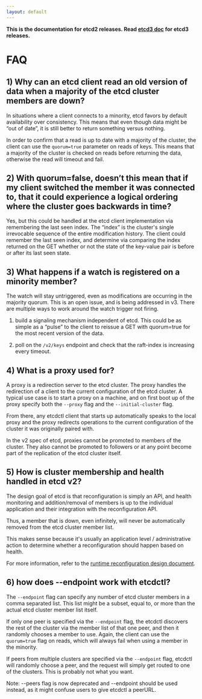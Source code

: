 ```yaml
---
layout: default
---
```


**This is the documentation for etcd2 releases. Read [etcd3 doc][v3-docs] for etcd3 releases.**

[v3-docs]: ../docs.md#documentation


# FAQ

## 1) Why can an etcd client read an old version of data when a majority of the etcd cluster members are down?

In situations where a client connects to a minority, etcd
favors by default availability over consistency. This means that even though
data might be “out of date”, it is still better to return something versus
nothing.

In order to confirm that a read is up to date with a majority of the cluster,
the client can use the `quorum=true` parameter on reads of keys. This means
that a majority of the cluster is checked on reads before returning the data,
otherwise the read will timeout and fail.

## 2) With quorum=false, doesn’t this mean that if my client switched the member it was connected to, that it could experience a logical ordering where the cluster goes backwards in time?

Yes, but this could be handled at the etcd client implementation via
remembering the last seen index. The “index” is the cluster's single
irrevocable sequence of the entire modification history. The client could
remember the last seen index, and determine via comparing the index returned on
the GET whether or not the state of the key-value pair is before or after its
last seen state.

## 3) What happens if a watch is registered on a minority member?

The watch will stay untriggered, even as modifications are occurring in the
majority quorum. This is an open issue, and is being addressed in v3. There are
multiple ways to work around the watch trigger not firing.

1) build a signaling mechanism independent of etcd. This could be as simple as
a “pulse” to the client to reissue a GET with quorum=true for the most recent
version of the data.

2) poll on the `/v2/keys` endpoint and check that the raft-index is increasing every
timeout.

## 4) What is a proxy used for?

A proxy is a redirection server to the etcd cluster. The proxy handles the
redirection of a client to the current configuration of the etcd cluster. A
typical use case is to start a proxy on a machine, and on first boot up of the
proxy specify both the `--proxy` flag and the `--initial-cluster` flag.

From there, any etcdctl client that starts up automatically speaks to the local
proxy and the proxy redirects operations to the current configuration of the
cluster it was originally paired with.

In the v2 spec of etcd, proxies cannot be promoted to members of the cluster.
They also cannot be promoted to followers or at any point become part of the
replication of the etcd cluster itself.

## 5) How is cluster membership and health handled in etcd v2?

The design goal of etcd is that reconfiguration is simply an API, and health
monitoring and addition/removal of members is up to the individual application
and their integration with the reconfiguration API.

Thus, a member that is down, even infinitely, will never be automatically
removed from the etcd cluster member list.

This makes sense because it's usually an application level / administrative
action to determine whether a reconfiguration should happen based on health.

For more information, refer to the [runtime reconfiguration design document][runtime-reconf-design].

## 6) how does --endpoint work with etcdctl?

The `--endpoint` flag can specify any number of etcd cluster members in a comma
separated list. This list might be a subset, equal to, or more than the actual
etcd cluster member list itself.

If only one peer is specified via the `--endpoint` flag, the etcdctl discovers the
rest of the cluster via the member list of that one peer, and then it randomly
chooses a member to use.  Again, the client can use the `quorum=true` flag on
reads, which will always fail when using a member in the minority.

If peers from multiple clusters are specified via the `--endpoint` flag, etcdctl
will randomly choose a peer, and the request will simply get routed to one of
the clusters. This is probably not what you want.

Note: --peers flag is now deprecated and --endpoint should be used instead,
as it might confuse users to give etcdctl a peerURL.

[runtime-reconf-design]: runtime-reconf-design.md
